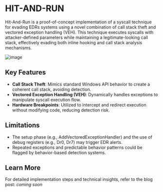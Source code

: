 # HIT-AND-RUN
Hit-And-Run is a proof-of-concept implementation of a syscall technique for evading EDRs systems using a novel combination of call stack theft and vectored exception handling (VEH). This technique executes syscalls with attacker-defined parameters while maintaining a legitimate-looking call stack, effectively evading both inline hooking and call stack analysis mechanisms.

![image](https://github.com/user-attachments/assets/28706f04-ac41-4ecd-b60d-b9a3cda57277)

## Key Features
- **Call Stack Theft**: Mimics standard Windows API behavior to create a coherent call stack, avoiding detection.
- **Vectored Exception Handling (VEH)**: Dynamically handles exceptions to manipulate syscall execution flow.
- **Hardware Breakpoints**: Utilized to intercept and redirect execution without modifying code, reducing detection risk.
  
## Limitations
- The setup phase (e.g., AddVectoredExceptionHandler) and the use of debug registers (e.g., Dr0, Dr7) may trigger EDR alerts.
- Repeated exceptions and predictable behavior patterns could be flagged by behavior-based detection systems.
  
## Learn More
For detailed implementation steps and technical insights, refer to the blog post: *coming soon*
